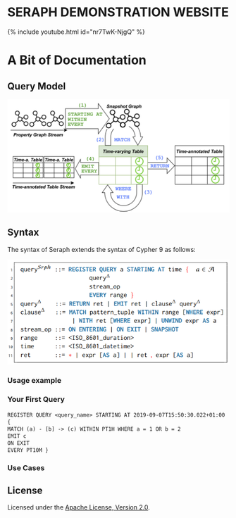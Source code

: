 # SERAPH DEMONSTRATION WEBSITE

{% include youtube.html id="nr7TwK-NjgQ" %}

# A Bit of Documentation

## Query Model

![Query Model](images/querymodel.png)

## Syntax

The syntax of Seraph extends the syntax of Cypher 9 as follows:

![](images/syntax.png) 

### Usage example

### Your First Query
```
REGISTER QUERY <query_name> STARTING AT 2019-09-07T15:50:30.022+01:00 {
MATCH (a) - [b] -> (c) WITHIN PT1H WHERE a = 1 OR b = 2
EMIT c
ON EXIT 
EVERY PT10M }
```

### Use Cases

## License

Licensed under the [Apache License, Version 2.0](https://www.apache.org/licenses/LICENSE-2.0).
